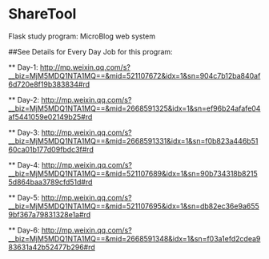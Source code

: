 # ShareTool
Flask study program: MicroBlog web system

##See Details for Every Day Job for this program:

** Day-1: http://mp.weixin.qq.com/s?__biz=MjM5MDQ1NTA1MQ==&mid=521107672&idx=1&sn=904c7b12ba840af6d720e8f19b383834#rd

** Day-2: http://mp.weixin.qq.com/s?__biz=MjM5MDQ1NTA1MQ==&mid=2668591325&idx=1&sn=ef96b24afafe04af5441059e02149b25#rd

** Day-3: http://mp.weixin.qq.com/s?__biz=MjM5MDQ1NTA1MQ==&mid=2668591331&idx=1&sn=f0b823a446b5160ca01b177d09fbdc3f#rd

** Day-4: http://mp.weixin.qq.com/s?__biz=MjM5MDQ1NTA1MQ==&mid=521107689&idx=1&sn=90b734318b82155d864baa3789cfd51d#rd

** Day-5: http://mp.weixin.qq.com/s?__biz=MjM5MDQ1NTA1MQ==&mid=521107695&idx=1&sn=db82ec36e9a6559bf367a79831328e1a#rd

** Day-6: http://mp.weixin.qq.com/s?__biz=MjM5MDQ1NTA1MQ==&mid=2668591348&idx=1&sn=f03a1efd2cdea983631a42b52477b296#rd